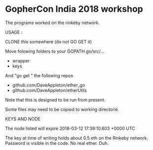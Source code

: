 GopherCon India 2018 workshop
===

The programs worked on the rinkeby network.

USAGE : 

CLONE this somewhere (do not GO GET it)

Move folowing folders to your GOPATH go/src/...

* wrapper
* keys


And "go get " the following repos

* github.com/DaveAppleton/ether_go
* github.com/DaveAppleton/etherUtils


Note that this is designed to be run from present. 

Some files may need to be copied to working directorie.

KEYS AND NODE

The node listed will expire 2018-03-12 17:39:10.603 +0000 UTC

The key at time of writing holds about 0.5 eth on the Rinkeby network.
Password is visible in the code. No real ether. Duh.

